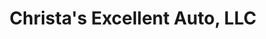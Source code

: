 ---
title: "Christa's Excellent Auto, LLC"
url: /albuquerque/christas-excellent-auto-llc/
shop: Autowerkstatt
---